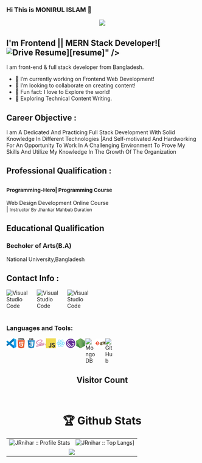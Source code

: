 ### Hi This is MONIRUL ISLAM 👋

<div id="header" align="center">
  <img src="https://media.giphy.com/media/M9gbBd9nbDrOTu1Mqx/giphy.gif" width="100"/>
</div>


## I'm Frontend || MERN Stack Developer![![Drive Resume](https://img.shields.io/badge/Resume-14171A?style=flat&logo=R&labelColor=212121)][resume]" />
I am front-end & full stack developer from Bangladesh.
- 🔭 I’m currently working on Frontend Web Development!
- 👯 I’m looking to collaborate on creating content!
- 🚀 Fun fact: I love to Explore the world!
- 🌱 Exploring Technical Content Writing.


## Career Objective :
I am A Dedicated And Practicing Full
Stack Development With Solid
Knowledge In Different Technologies
|And Self-motivated And Hardworking
For An Opportunity To Work In A
Challenging Environment To Prove
My Skills And Utilize My Knowledge
In The Growth Of The Organization


## Professional Qualification :
### <sub>Programming-Hero| Programming Course</sub>

Web Design Development Online Course <br/>
| <small>Instructor By Jhankar Mahbub Duration</small>

## Educational Qualification
### Becholer of Arts(B.A)
National University,Bangladesh




## Contact Info :

<img align="left" alt="Visual Studio Code" width="80px" src="https://img.shields.io/badge/Resume-14171A?style=flat&logo=R&labelColor=212121" />

<img align="left" alt="Visual Studio Code" width="80px" src="https://img.shields.io/badge/%20-Connect-black?color=14171A&labelColor=212121&logo=linkedin&logoColor=ffffff" />

<img align="left" alt="Visual Studio Code" width="80px" src="https://img.shields.io/badge/%20-Follow-black?color=14171A&labelColor=1976d2&logo=facebook&logoColor=ffffff" />


<br/>
<br/>
<br/>
<br/>



### Languages and Tools:
<img align="left" alt="Visual Studio Code" width="26px" src="https://raw.githubusercontent.com/github/explore/80688e429a7d4ef2fca1e82350fe8e3517d3494d/topics/visual-studio-code/visual-studio-code.png" />
<img align="left" alt="HTML5" width="26px" src="https://raw.githubusercontent.com/github/explore/80688e429a7d4ef2fca1e82350fe8e3517d3494d/topics/html/html.png" />
<img align="left" alt="CSS3" width="26px" src="https://raw.githubusercontent.com/github/explore/80688e429a7d4ef2fca1e82350fe8e3517d3494d/topics/css/css.png" />
<img align="left" alt="Sass" width="26px" src="https://raw.githubusercontent.com/github/explore/80688e429a7d4ef2fca1e82350fe8e3517d3494d/topics/sass/sass.png" />
<img align="left" alt="JavaScript" width="26px" src="https://raw.githubusercontent.com/github/explore/80688e429a7d4ef2fca1e82350fe8e3517d3494d/topics/javascript/javascript.png" />
<img align="left" alt="React" width="26px" src="https://raw.githubusercontent.com/github/explore/80688e429a7d4ef2fca1e82350fe8e3517d3494d/topics/react/react.png" />
<img align="left" alt="Gatsby" width="26px" src="https://raw.githubusercontent.com/github/explore/e94815998e4e0713912fed477a1f346ec04c3da2/topics/gatsby/gatsby.png" />
<img align="left" alt="Node.js" width="26px" src="https://raw.githubusercontent.com/github/explore/80688e429a7d4ef2fca1e82350fe8e3517d3494d/topics/nodejs/nodejs.png" />
<img align="left" alt="MongoDB" width="26px" src="https://i.ibb.co/fqbTYyf/pngkit-ifunny-watermark-png-2254691.png" />
<img align="left" alt="Git" width="26px" src="https://raw.githubusercontent.com/github/explore/80688e429a7d4ef2fca1e82350fe8e3517d3494d/topics/git/git.png" />
<img align="left" alt="GitHub" width="26px" src="https://i.ibb.co/f13T02P/pngkey-com-github-icon-png-1787508.png" />
</br>
</br>
</br>
</br>


<h2 align="center">Visitor Count</h2>
<p align="center">
  <img align="center" alt="" width="40%" src="https://profile-counter.glitch.me/Rayhan0Islam0Shagor/count.svg" />
</p>

<p align="center">
   <table>
   <h1 align="center">🏆 Github Stats</h1>
       <tr>
       <td><img alt="JRnihar :: Profile Stats" src="https://github-readme-stats.vercel.app/api?username=JRnihar&theme=blue-green&amp;show_icons=true&amp;count_private=true&amp;hide_border=true" /></td>
       <td><img alt="JRnihar :: Top Langs]" src="https://github-readme-stats.vercel.app/api/top-langs/?username=JRnihar&langs_count=14&theme=blue-green&layout=compact&hide=html"> </td>
     </tr>
     <tr>
        <td colspan="2" align="center"><img  align="center" src="https://github-readme-streak-stats.herokuapp.com?user=JRnihar&theme=blue-green&hide_border=true"></td>
     </tr>
   </table>
</p>











